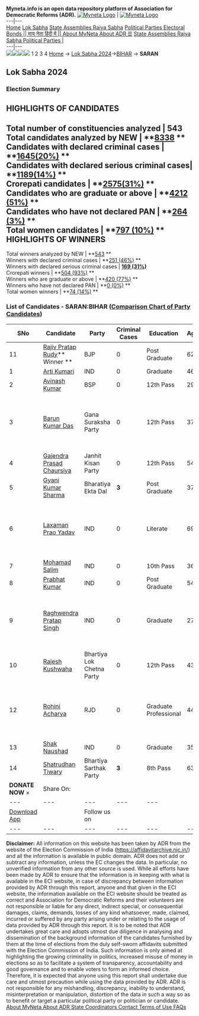 **Myneta.info is an open data repository platform of Association for Democratic Reforms (ADR).**
[![Myneta Logo](https://www.myneta.info/lib/img/myneta-logo.png)](https://www.myneta.info/) | [![Myneta Logo](https://www.myneta.info/lib/img/adr-logo.png)](https://adrindia.org)  
---|---  
[Home](https://www.myneta.info/) [Lok Sabha](https://www.myneta.info/#ls "Lok Sabha") [ State Assemblies ](https://www.myneta.info/#sa "State Assemblies") [Rajya Sabha](https://www.myneta.info/#rs "Rajya Sabha") [Political Parties ](https://www.myneta.info/party "Political Parties") [ Electoral Bonds ](https://www.myneta.info/electoral_bonds "Electoral Bonds") [ || माय नेता हिंदी में || ](https://translate.google.co.in/translate?prev=hp&hl=en&js=y&u=www.myneta.info&sl=en&tl=hi&history_state0=) [ About MyNeta ](https://adrindia.org/content/about-myneta) [ About ADR ](https://adrindia.org/about-adr/who-we-are) [☰](javascript:void\(0\))
[ State Assemblies ](https://www.myneta.info/#sa "State Assemblies") [ Rajya Sabha ](https://www.myneta.info/#rs "Rajya Sabha") [ Political Parties ](https://www.myneta.info/party "Political Parties")
|   
---|---  
![](https://www.myneta.info/lib/img/banner/banner-1.png)![](https://www.myneta.info/lib/img/banner/banner-2.png)![](https://www.myneta.info/lib/img/banner/banner-3.png)![](https://www.myneta.info/lib/img/banner/banner-4.png)
1  2  3  4 
[Home](https://www.myneta.info/) → [Lok Sabha 2024](https://www.myneta.info/LokSabha2024/)→[BIHAR](https://www.myneta.info/LokSabha2024/index.php?action=show_constituencies&state_id=5) → **SARAN**
### 
## Lok Sabha 2024
###  Election Summary 
HIGHLIGHTS OF CANDIDATES  
---  
Total number of constituencies analyzed |  543   
Total candidates analyzed by NEW | **[8338](https://www.myneta.info/LokSabha2024/index.php?action=summary&subAction=candidates_analyzed&sort=candidate#summary) **  
Candidates with declared criminal cases | **[1645(20%)](https://www.myneta.info/LokSabha2024/index.php?action=summary&subAction=crime&sort=candidate#summary) **  
Candidates with declared serious criminal cases| **[1189(14%)](https://www.myneta.info/LokSabha2024/index.php?action=summary&subAction=serious_crime&sort=candidate#summary) **  
Crorepati candidates | **[2575(31%)](https://www.myneta.info/LokSabha2024/index.php?action=summary&subAction=crorepati&sort=candidate#summary) **  
Candidates who are graduate or above | **[4212 (51%)](https://www.myneta.info/LokSabha2024/index.php?action=summary&subAction=education&sort=candidate#summary) **  
Candidates who have not declared PAN | **[264 (3%)](https://www.myneta.info/LokSabha2024/index.php?action=summary&subAction=without_pan&sort=candidate#summary) **  
Total women candidates | **[797 (10%)](https://www.myneta.info/LokSabha2024/index.php?action=summary&subAction=women_candidate&sort=candidate#summary) **  
HIGHLIGHTS OF WINNERS  
---  
Total winners analyzed by NEW | **[543](https://www.myneta.info/LokSabha2024/index.php?action=summary&subAction=winner_analyzed&sort=candidate#summary) **  
Winners with declared criminal cases | **[251 (46%)](https://www.myneta.info/LokSabha2024/index.php?action=summary&subAction=winner_crime&sort=candidate#summary) **  
Winners with declared serious criminal cases | **[169 (31%)](https://www.myneta.info/LokSabha2024/index.php?action=summary&subAction=winner_serious_crime&sort=candidate#summary)**  
Crorepati winners | **[504 (93%)](https://www.myneta.info/LokSabha2024/index.php?action=summary&subAction=winner_crorepati&sort=candidate#summary) **  
Winners who are graduate or above | **[420 (77%)](https://www.myneta.info/LokSabha2024/index.php?action=summary&subAction=winner_education&sort=candidate#summary) **  
Winners who have not declared PAN | **[0 (0%)](https://www.myneta.info/LokSabha2024/index.php?action=summary&subAction=winner_without_pan&sort=candidate#summary) **  
Total women winners | **[74 (14%)](https://www.myneta.info/LokSabha2024/index.php?action=summary&subAction=winner_women&sort=candidate#summary) **  
### List of Candidates - SARAN:BIHAR ([Comparison Chart of Party Candidates](https://www.myneta.info/LokSabha2024/comparisonchart.php?constituency_id=68))
SNo | Candidate| Party| Criminal Cases| Education| Age| Total Assets| Liabilities  
---|---|---|---|---|---|---|---  
11  | [Rajiv Pratap Rudy](https://www.myneta.info/LokSabha2024/candidate.php?candidate_id=7279)** Winner ** | BJP | 0 | Post Graduate| 62 | Rs 8,37,11,219 ~ 8 Crore+ | Rs 6,56,891 ~ 6 Lacs+  
1  | [Arti Kumari](https://www.myneta.info/LokSabha2024/candidate.php?candidate_id=7505) | IND | 0 | Graduate| 46 | Rs 28,56,606 ~ 28 Lacs+ | Rs 10,46,152 ~ 10 Lacs+  
2  | [Avinash Kumar](https://www.myneta.info/LokSabha2024/candidate.php?candidate_id=7134) | BSP | 0 | 12th Pass| 29 | Rs 4,94,374 ~ 4 Lacs+ | Rs 1,39,000 ~ 1 Lacs+  
3  | [Barun Kumar Das](https://www.myneta.info/LokSabha2024/candidate.php?candidate_id=7499) | Gana Suraksha Party | 0 | 12th Pass| 37 | ![](https://myneta.info/image_v2.php?myneta_folder=LokSabha2024&candidate_id=7499&col=ta) | ![](https://myneta.info/image_v2.php?myneta_folder=LokSabha2024&candidate_id=7499&col=lia)  
4  | [Gajendra Prasad Chaursiya](https://www.myneta.info/LokSabha2024/candidate.php?candidate_id=7498) | Janhit Kisan Party | 0 | 12th Pass| 54 | Rs 14,50,000 ~ 14 Lacs+ | Rs 0 ~   
5  | [Gyani Kumar Sharma](https://www.myneta.info/LokSabha2024/candidate.php?candidate_id=7503) | Bharatiya Ekta Dal | **3** | Post Graduate| 37 | Rs 51,000 ~ 51 Thou+ | Rs 0 ~   
6  | [Laxaman Prao Yadav](https://www.myneta.info/LokSabha2024/candidate.php?candidate_id=7501) | IND | 0 | Literate| 69 | ![](https://myneta.info/image_v2.php?myneta_folder=LokSabha2024&candidate_id=7501&col=ta) | ![](https://myneta.info/image_v2.php?myneta_folder=LokSabha2024&candidate_id=7501&col=lia)  
7  | [Mohamad Salim](https://www.myneta.info/LokSabha2024/candidate.php?candidate_id=7504) | IND | 0 | 10th Pass| 36 | Rs 21,50,000 ~ 21 Lacs+ | Rs 0 ~   
8  | [Prabhat Kumar](https://www.myneta.info/LokSabha2024/candidate.php?candidate_id=7278) | IND | 0 | Post Graduate| 54 | Rs 1,90,60,000 ~ 1 Crore+ | Rs 0 ~   
9  | [Raghwendra Pratap Singh](https://www.myneta.info/LokSabha2024/candidate.php?candidate_id=7502) | IND | 0 | Graduate| 27 | ![](https://myneta.info/image_v2.php?myneta_folder=LokSabha2024&candidate_id=7502&col=ta) | ![](https://myneta.info/image_v2.php?myneta_folder=LokSabha2024&candidate_id=7502&col=lia)  
10  | [Rajesh Kushwaha](https://www.myneta.info/LokSabha2024/candidate.php?candidate_id=7497) | Bhartiya Lok Chetna Party | 0 | 12th Pass| 43 | Rs 5,76,000 ~ 5 Lacs+ | Rs 2,90,000 ~ 2 Lacs+  
12  | [Rohini Acharya](https://www.myneta.info/LokSabha2024/candidate.php?candidate_id=7135) | RJD | 0 | Graduate Professional| 44 | ![](https://myneta.info/image_v2.php?myneta_folder=LokSabha2024&candidate_id=7135&col=ta) | ![](https://myneta.info/image_v2.php?myneta_folder=LokSabha2024&candidate_id=7135&col=lia)  
13  | [Shak Naushad](https://www.myneta.info/LokSabha2024/candidate.php?candidate_id=7500) | IND | 0 | Graduate| 35 | Rs 61,11,628 ~ 61 Lacs+ | Rs 0 ~   
14  | [Shatrudhan Tiwary](https://www.myneta.info/LokSabha2024/candidate.php?candidate_id=7496) | Bhartiya Sarthak Party | **3** | 8th Pass| 63 | Rs 2,61,24,905 ~ 2 Crore+ | Rs 1,16,89,473 ~ 1 Crore+  
|  **DONATE NOW** × |  Share On:  | [](https://api.whatsapp.com/send?text=https%3A%2F%2Fmyneta.info%2Fpunjab2022%2Findex.php%3Faction%3Dshow_constituencies%26state_id%3D19) | [](https://www.facebook.com/sharer/sharer.php?u=https%3A%2F%2Fmyneta.info%2Fpunjab2022%2Findex.php%3Faction%3Dshow_constituencies%26state_id%3D19) | [](https://twitter.com/share?url=https%3A%2F%2Fmyneta.info%2Fpunjab2022%2Findex.php%3Faction%3Dshow_constituencies%26state_id%3D19)  
---|---|---|---|---  
| [ Download App ](https://play.google.com/store/apps/details?id=com.webrosoft.myneta1&pcampaignid=pcampaignidMKT-Other-global-all-co-prtnr-py-PartBadge-Mar2515-1) | [](https://play.google.com/store/apps/details?id=com.webrosoft.myneta1&pcampaignid=pcampaignidMKT-Other-global-all-co-prtnr-py-PartBadge-Mar2515-1) |  Follow us on  | [](https://www.facebook.com/adrindia.org/) | [](https://twitter.com/adrspeaks) | [](https://groups.google.com/g/national-election-watch?hl=en&pli=1) | [](https://www.instagram.com/adrspeaks/) | [](https://www.youtube.com/user/adrspeaks) | [](https://sharechat.com/profile/adrspeaks)  
---|---|---|---|---|---|---|---|---  
**Disclaimer:** All information on this website has been taken by ADR from the website of the Election Commission of India (https://affidavitarchive.nic.in/) and all the information is available in public domain. ADR does not add or subtract any information, unless the EC changes the data. In particular, no unverified information from any other source is used. While all efforts have been made by ADR to ensure that the information is in keeping with what is available in the ECI website, in case of discrepancy between information provided by ADR through this report, anyone and that given in the ECI website, the information available on the ECI website should be treated as correct and Association for Democratic Reforms and their volunteers are not responsible or liable for any direct, indirect special, or consequential damages, claims, demands, losses of any kind whatsoever, made, claimed, incurred or suffered by any party arising under or relating to the usage of data provided by ADR through this report. It is to be noted that ADR undertakes great care and adopts utmost due diligence in analysing and dissemination of the background information of the candidates furnished by them at the time of elections from the duly self-sworn affidavits submitted with the Election Commission of India. Such information is only aimed at highlighting the growing criminality in politics, increased misuse of money in elections so as to facilitate a system of transparency, accountability and good governance and to enable voters to form an informed choice. Therefore, it is expected that anyone using this report shall undertake due care and utmost precaution while using the data provided by ADR. ADR is not responsible for any mishandling, discrepancy, inability to understand, misinterpretation or manipulation, distortion of the data in such a way so as to benefit or target a particular political party or politician or candidate. 
[ About MyNeta ](https://adrindia.org/content/about-myneta) [ About ADR ](https://adrindia.org/about-adr/who-we-are) [ State Coordinators ](https://adrindia.org/about-adr/state-coordinators) [ Contact ](https://adrindia.org/contact-us) [ Terms of Use ](https://adrindia.org/content/adr-terms-use) [ FAQs ](https://adrindia.org/content/faqs)
